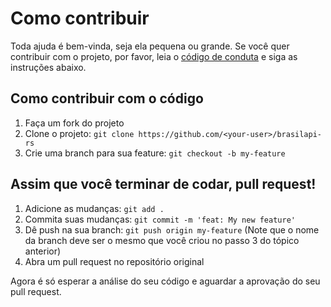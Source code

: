 # Como contribuir
Toda ajuda é bem-vinda, seja ela pequena ou grande. Se você quer contribuir com o projeto, por favor, leia o [código de conduta](CODE_OF_CONDUCT.md) e siga as instruções abaixo.

## Como contribuir com o código
1. Faça um fork do projeto
2. Clone o projeto: `git clone https://github.com/<your-user>/brasilapi-rs`
3. Crie uma branch para sua feature: `git checkout -b my-feature`

## Assim que você terminar de codar, pull request!
1. Adicione as mudanças: `git add .`
2. Commita suas mudanças: `git commit -m 'feat: My new feature'`
3. Dê push na sua branch: `git push origin my-feature` (Note que o nome da branch deve ser o mesmo que você criou no passo 3 do tópico anterior)
4. Abra um pull request no repositório original

Agora é só esperar a análise do seu código e aguardar a aprovação do seu pull request.